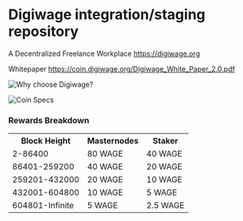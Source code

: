 
Digiwage integration/staging repository
=====================================
A Decentralized Freelance Workplace https://digiwage.org

Whitepaper https://coin.digiwage.org/Digiwage_White_Paper_2.0.pdf

![Why choose Digiwage?](https://imgur.com/AordQiZ.png)

![Coin Specs](https://imgur.com/5t1yPnX.png)

### Rewards Breakdown

<table>
<th>Block Height</th><th>Masternodes</th><th>Staker</th>
<tr><td>2-86400</td><td>80 WAGE</td><td>40 WAGE</td></tr>
<tr><td>86401-259200</td><td>40 WAGE</td><td>20 WAGE</td></tr>
<tr><td>259201-432000</td><td>20 WAGE</td><td>10 WAGE</td></tr>
<tr><td>432001-604800</td><td>10 WAGE</td><td>5 WAGE</td></tr>
<tr><td>604801-Infinite</td><td>5 WAGE</td><td>2.5 WAGE</td></tr>
</table>




